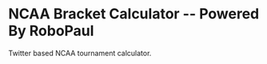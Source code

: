 NCAA Bracket Calculator -- Powered By RoboPaul
==================

Twitter based NCAA tournament calculator.
